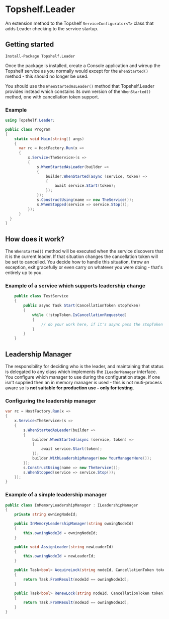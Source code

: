# Topshelf.Leader

An extension method to the Topshelf `ServiceConfigurator<T>` class that adds Leader checking to the service startup.

## Getting started
```
Install-Package Topshelf.Leader
```

Once the package is installed, create a Console application and wireup the Topshelf service as you normally would except for the `WhenStarted()` method - this should no longer be used. 

You should use the `WhenStartedAsLeader()` method that Topshelf.Leader provides instead which constains its own version of the `WhenStarted()` method, one with cancellation token support.

### Example
```c#
using Topshelf.Leader;

public class Program
{
    static void Main(string[] args)
    {
      var rc = HostFactory.Run(x =>
      {
          x.Service<TheService>(s =>
          {
              s.WhenStartedAsLeader(builder =>
              {
                  builder.WhenStarted(async (service, token) =>
                  {
                      await service.Start(token);
                  });
              });
              s.ConstructUsing(name => new TheService());
              s.WhenStopped(service => service.Stop());
          });
      }
  }
}
```

## How does it work?

The `WhenStarted()` method will be executed when the service discovers that it is the current leader. If that situation changes the cancellation token will be set to cancelled. You decide how to handle this situation, throw an exception, exit gracefully or even carry on whatever you were doing - that's entirely up to you.

### Example of a service which supports leadership change
```c#
    public class TestService
    {
        public async Task Start(CancellationToken stopToken)
        {
            while (!stopToken.IsCancellationRequested)
            {
                // do your work here, if it's async pass the stopToken to it
            }
        }
    }
```

## Leadership Manager

The responsibility for deciding who is the leader, and maintaining that status is delegated to any class which implements the  `ILeaderManager` interface. You configure which manager to use during the configuration stage. If one isn't supplied then an in memory manager is used - this is not muti-process aware so is **not suitable for production use - only for testing**. 

### Configuring the leadership manager
```c#
var rc = HostFactory.Run(x =>
{
    x.Service<TheService>(s =>
    {
        s.WhenStartedAsLeader(builder =>
        {
            builder.WhenStarted(async (service, token) =>
            {
                await service.Start(token);
            });
            builder.WithLeadershipManager(new YourManagerHere());
        });
        s.ConstructUsing(name => new TheService());
        s.WhenStopped(service => service.Stop());
    });
}
```

### Example of a simple leadership manager
```c#
public class InMemoryLeadershipManager : ILeadershipManager
{
    private string owningNodeId;

    public InMemoryLeadershipManager(string owningNodeId)
    {
        this.owningNodeId = owningNodeId;
    }

    public void AssignLeader(string newLeaderId)
    {
        this.owningNodeId = newLeaderId;
    }

    public Task<bool> AcquireLock(string nodeId, CancellationToken token)
    {
        return Task.FromResult(nodeId == owningNodeId);
    }

    public Task<bool> RenewLock(string nodeId, CancellationToken token)
    {
        return Task.FromResult(nodeId == owningNodeId);
    }
}
```
